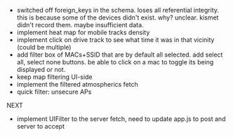 - switched off foreign_keys in the schema. loses all referential integrity. this is because some of the devices didn't exist. why? unclear. kismet didn't record them. maybe insufficient data.
- implement heat map for mobile tracks density
- implement click on drive track to see what time it was in that vicinity (could be multiple)
- add filter box of MACs+SSID that are by default all selected. add select all, select none buttons. be able to click on a mac to toggle its being displayed or not.
- keep map filtering UI-side
- implement the filtered atmospherics fetch
- quick filter: unsecure APs

NEXT
- implement UIFilter to the server fetch, need to update app.js to post and server to accept 

